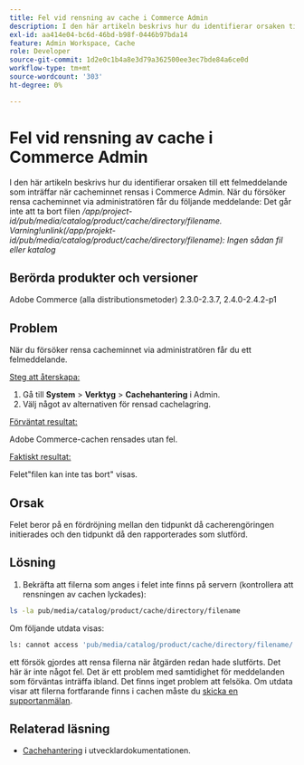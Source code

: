 ```yaml
---
title: Fel vid rensning av cache i Commerce Admin
description: I den här artikeln beskrivs hur du identifierar orsaken till ett felmeddelande som inträffar när cacheminnet rensas i Commerce Admin. När du försöker rensa cacheminnet via administratören får du följande meddelande:'
exl-id: aa414e04-bc6d-46bd-b98f-0446b97bda14
feature: Admin Workspace, Cache
role: Developer
source-git-commit: 1d2e0c1b4a8e3d79a362500ee3ec7bde84a6ce0d
workflow-type: tm+mt
source-wordcount: '303'
ht-degree: 0%

---
```


# Fel vid rensning av cache i Commerce Admin

I den här artikeln beskrivs hur du identifierar orsaken till ett felmeddelande som inträffar när cacheminnet rensas i Commerce Admin. När du försöker rensa cacheminnet via administratören får du följande meddelande:
Det går inte att ta bort filen */app/project-id/pub/media/catalog/product/cache/directory/filename. Varning!unlink(/app/projekt-id/pub/media/catalog/product/cache/directory/filename): Ingen sådan fil eller katalog*

## Berörda produkter och versioner

Adobe Commerce (alla distributionsmetoder) 2.3.0-2.3.7, 2.4.0-2.4.2-p1

## Problem

När du försöker rensa cacheminnet via administratören får du ett felmeddelande.

<u>Steg att återskapa:</u>

1. Gå till **System** > **Verktyg** > **Cachehantering** i Admin.
1. Välj något av alternativen för rensad cachelagring.

<u>Förväntat resultat:</u>

Adobe Commerce-cachen rensades utan fel.

<u>Faktiskt resultat:</u>

Felet&quot;filen kan inte tas bort&quot; visas.

## Orsak

Felet beror på en fördröjning mellan den tidpunkt då cacherengöringen initierades och den tidpunkt då den rapporterades som slutförd.

## Lösning

1. Bekräfta att filerna som anges i felet inte finns på servern (kontrollera att rensningen av cachen lyckades):

```bash
ls -la pub/media/catalog/product/cache/directory/filename
```

Om följande utdata visas:

```bash
ls: cannot access 'pub/media/catalog/product/cache/directory/filename/': No such file or directory
```

ett försök gjordes att rensa filerna när åtgärden redan hade slutförts. Det här är inte något fel. Det är ett problem med samtidighet för meddelanden som förväntas inträffa ibland. Det finns inget problem att felsöka.
Om utdata visar att filerna fortfarande finns i cachen måste du [skicka en supportanmälan](/help/help-center-guide/help-center/magento-help-center-user-guide.md#submit-ticket).

## Relaterad läsning

* [Cachehantering](https://docs.magento.com/user-guide/system/cache-management.html) i utvecklardokumentationen.
